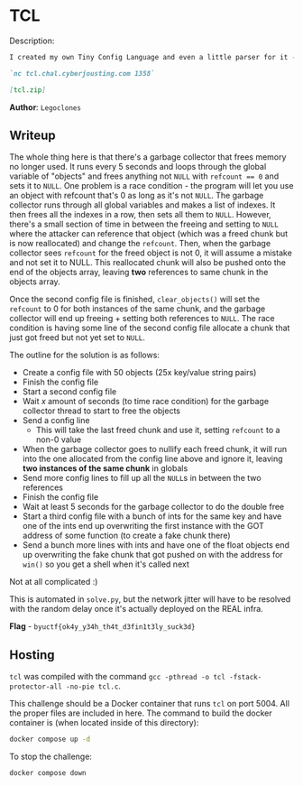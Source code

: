 # TCL
Description:
```markdown
I created my own Tiny Config Language and even a little parser for it - you should try it out!

`nc tcl.chal.cyberjousting.com 1358`

[tcl.zip]
```

**Author**: `Legoclones`

## Writeup
The whole thing here is that there's a garbage collector that frees memory no longer used. It runs every 5 seconds and loops through the global variable of "objects" and frees anything not `NULL` with `refcount == 0` and sets it to `NULL`. One problem is a race condition - the program will let you use an object with refcount that's 0 as long as it's not `NULL`. The garbage collector runs through all global variables and makes a list of indexes. It then frees all the indexes in a row, then sets all them to `NULL`. However, there's a small section of time in between the freeing and setting to `NULL` where the attacker can reference that object (which was a freed chunk but is now reallocated) and change the `refcount`. Then, when the garbage collector sees `refcount` for the freed object is not 0, it will assume a mistake and not set it to NULL. This reallocated chunk will also be pushed onto the end of the objects array, leaving **two** references to same chunk in the objects array. 

Once the second config file is finished, `clear_objects()` will set the `refcount` to 0 for both instances of the same chunk, and the garbage collector will end up freeing + setting both references to `NULL`. The race condition is having some line of the second config file allocate a chunk that just got freed but not yet set to `NULL`.

The outline for the solution is as follows:
- Create a config file with 50 objects (25x key/value string pairs)
- Finish the config file
- Start a second config file
- Wait *x* amount of seconds (to time race condition) for the garbage collector thread to start to free the objects
- Send a config line
    - This will take the last freed chunk and use it, setting `refcount` to a non-0 value
- When the garbage collector goes to nullify each freed chunk, it will run into the one allocated from the config line above and ignore it, leaving **two instances of the same chunk** in globals
- Send more config lines to fill up all the `NULL`s in between the two references
- Finish the config file
- Wait at least 5 seconds for the garbage collector to do the double free
- Start a third config file with a bunch of ints for the same key and have one of the ints end up overwriting the first instance with the GOT address of some function (to create a fake chunk there)
- Send a bunch more lines with ints and have one of the float objects end up overwriting the fake chunk that got pushed on with the address for `win()` so you get a shell when it's called next

Not at all complicated :)

This is automated in `solve.py`, but the network jitter will have to be resolved with the random delay once it's actually deployed on the REAL infra.

**Flag** - `byuctf{ok4y_y34h_th4t_d3fin1t3ly_suck3d}`

## Hosting
`tcl` was compiled with the command `gcc -pthread -o tcl -fstack-protector-all -no-pie tcl.c`.

This challenge should be a Docker container that runs `tcl` on port 5004. All the proper files are included in here. The command to build the docker container is (when located inside of this directory):

```bash
docker compose up -d
```

To stop the challenge:
```bash
docker compose down
```